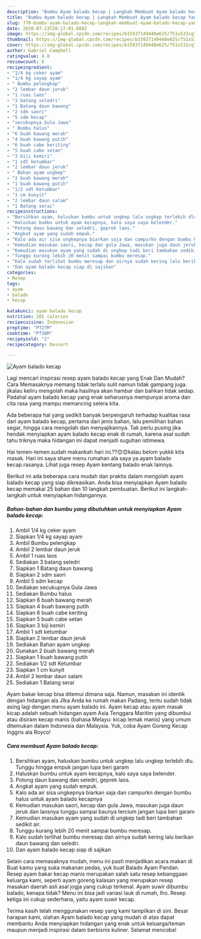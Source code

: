 ```yaml
---
description: "Bumbu Ayam balado kecap | Langkah Membuat Ayam balado kecap Yang Lezat Sekali"
title: "Bumbu Ayam balado kecap | Langkah Membuat Ayam balado kecap Yang Lezat Sekali"
slug: 770-bumbu-ayam-balado-kecap-langkah-membuat-ayam-balado-kecap-yang-lezat-sekali
date: 2020-07-23T20:17:01.688Z
image: https://img-global.cpcdn.com/recipes/b15937149448e625/751x532cq70/ayam-balado-kecap-foto-resep-utama.jpg
thumbnail: https://img-global.cpcdn.com/recipes/b15937149448e625/751x532cq70/ayam-balado-kecap-foto-resep-utama.jpg
cover: https://img-global.cpcdn.com/recipes/b15937149448e625/751x532cq70/ayam-balado-kecap-foto-resep-utama.jpg
author: Gabriel Campbell
ratingvalue: 4.8
reviewcount: 6
recipeingredient:
- "1/4 kg ceker ayam"
- "1/4 kg sayap ayam"
- " Bumbu pelengkap"
- "2 lembar daun jeruk"
- "1 ruas laos"
- "3 batang seledri"
- "1 Batang daun bawang"
- "2 sdm saori"
- "5 sdm kecap"
- "secukupnya Gula Jawa"
- " Bumbu halus"
- "6 buah bawang merah"
- "4 buah bawang putih"
- "6 buah cabe keriting"
- "5 buah cabe setan"
- "3 biji kemiri"
- "1 sdt ketumbar"
- "2 lembar daun jeruk"
- " Bahan ayam ungkep"
- "2 buah bawang merah"
- "1 buah bawang putih"
- "1/2 sdt Ketumbar"
- "1 cm kunyit"
- "2 lembar daun salam"
- "1 Batang serai"
recipeinstructions:
- "Bersihkan ayam, haluskan bumbu untuk ungkep lalu ungkep terlebih dlu. Tunggu hingga empuk jangan lupa beri garam"
- "Haluskan bumbu untuk ayam kecapnya, kalo saya saya belender."
- "Potong daun bawang dan seledri, geprek laos."
- "Angkat ayam yang sudah empuk."
- "Kalo ada air sisa ungkepnya biarkan saja dan campurkn dengan bumbu halus untuk ayam balado kecapnya"
- "Kemudian masukan saori, kecap dan gula Jawa, masukan juga daun jeruk dan laosnya tunggu sampai baunya tercium jangan lupa beri garam"
- "Kemudian masukan ayam yang sudah di ungkep tadi beri tambahan sedikit air."
- "Tunggu kurang lebih 20 menit sampai bumbu meresap."
- "Kalo sudah terlihat bumbu meresap dan airnya sudah kering lalu berikan daun bawang dan seledri."
- "Dan ayam balado kecap siap di sajikan"
categories:
- Resep
tags:
- ayam
- balado
- kecap

katakunci: ayam balado kecap 
nutrition: 201 calories
recipecuisine: Indonesian
preptime: "PT27M"
cooktime: "PT38M"
recipeyield: "2"
recipecategory: Dessert

---
```



![Ayam balado kecap](https://img-global.cpcdn.com/recipes/b15937149448e625/751x532cq70/ayam-balado-kecap-foto-resep-utama.jpg)

Lagi mencari inspirasi resep ayam balado kecap yang Enak Dan Mudah? Cara Memasaknya memang tidak terlalu sulit namun tidak gampang juga. jikalau keliru mengolah maka hasilnya akan hambar dan bahkan tidak sedap. Padahal ayam balado kecap yang enak seharusnya mempunyai aroma dan cita rasa yang mampu memancing selera kita.

Ada beberapa hal yang sedikit banyak berpengaruh terhadap kualitas rasa dari ayam balado kecap, pertama dari jenis bahan, lalu pemilihan bahan segar, hingga cara mengolah dan menyajikannya. Tak perlu pusing jika hendak menyiapkan ayam balado kecap enak di rumah, karena asal sudah tahu triknya maka hidangan ini dapat menjadi suguhan istimewa.

Hai temen-temen.sudah makankah hari ini.??😊😊kalau belom yukkk kita masak. Hari ini saya share menu rumahan ala saya ya.ayam balado kecap.rasanya. Lihat juga resep Ayam kentang balado enak lainnya.


Berikut ini ada beberapa cara mudah dan praktis dalam mengolah ayam balado kecap yang siap dikreasikan. Anda bisa menyiapkan Ayam balado kecap memakai 25 bahan dan 10 langkah pembuatan. Berikut ini langkah-langkah untuk menyiapkan hidangannya.

<!--inarticleads1-->

##### Bahan-bahan dan bumbu yang dibutuhkan untuk menyiapkan Ayam balado kecap:

1. Ambil 1/4 kg ceker ayam
1. Siapkan 1/4 kg sayap ayam
1. Ambil  Bumbu pelengkap
1. Ambil 2 lembar daun jeruk
1. Ambil 1 ruas laos
1. Sediakan 3 batang seledri
1. Siapkan 1 Batang daun bawang
1. Siapkan 2 sdm saori
1. Ambil 5 sdm kecap
1. Sediakan secukupnya Gula Jawa
1. Sediakan  Bumbu halus
1. Siapkan 6 buah bawang merah
1. Siapkan 4 buah bawang putih
1. Siapkan 6 buah cabe keriting
1. Siapkan 5 buah cabe setan
1. Siapkan 3 biji kemiri
1. Ambil 1 sdt ketumbar
1. Siapkan 2 lembar daun jeruk
1. Sediakan  Bahan ayam ungkep
1. Gunakan 2 buah bawang merah
1. Siapkan 1 buah bawang putih
1. Sediakan 1/2 sdt Ketumbar
1. Siapkan 1 cm kunyit
1. Ambil 2 lembar daun salam
1. Sediakan 1 Batang serai


Ayam bakar kecap bisa ditemui dimana saja. Namun, masakan ini identik dengan hidangan ala JIka Anda ke rumah makan Padang, tentu sudah tidak asing lagi dengan menu ayam balado ini. Ayam kecap atau ayam masak kicap adalah sebuah hidangan ayam Asia Tenggara Maritim yang dibumbui atau disiram kecap manis (bahasa Melayu: kicap lemak manis) yang umum ditemukan dalam Indonesia dan Malaysia. Yuk, coba Ayam Goreng Kecap Inggris ala Royco! 

<!--inarticleads2-->

##### Cara membuat Ayam balado kecap:

1. Bersihkan ayam, haluskan bumbu untuk ungkep lalu ungkep terlebih dlu. Tunggu hingga empuk jangan lupa beri garam
1. Haluskan bumbu untuk ayam kecapnya, kalo saya saya belender.
1. Potong daun bawang dan seledri, geprek laos.
1. Angkat ayam yang sudah empuk.
1. Kalo ada air sisa ungkepnya biarkan saja dan campurkn dengan bumbu halus untuk ayam balado kecapnya
1. Kemudian masukan saori, kecap dan gula Jawa, masukan juga daun jeruk dan laosnya tunggu sampai baunya tercium jangan lupa beri garam
1. Kemudian masukan ayam yang sudah di ungkep tadi beri tambahan sedikit air.
1. Tunggu kurang lebih 20 menit sampai bumbu meresap.
1. Kalo sudah terlihat bumbu meresap dan airnya sudah kering lalu berikan daun bawang dan seledri.
1. Dan ayam balado kecap siap di sajikan


Selain cara memasaknya mudah, menu ini pasti menjadikan acara makan di Buat kamu yang suka makanan pedas, yuk buat Balado Ayam Pandan. Resep ayam bakar kecap manis merupakan salah satu resep kebanggaan keluarga kami, seperti ayam goreng kalasan yang merupakan resep masakan daerah asli asal jogja yang cukup terkenal. Ayam suwir dibumbu balado, kenapa tidak? Menu ini bisa jadi variasi lauk di rumah, lho. Resep ketiga ini cukup sederhana, yaitu ayam suwir kecap. 

Terima kasih telah menggunakan resep yang kami tampilkan di sini. Besar harapan kami, olahan Ayam balado kecap yang mudah di atas dapat membantu Anda menyiapkan hidangan yang enak untuk keluarga/teman maupun menjadi inspirasi dalam berbisnis kuliner. Selamat mencoba!
